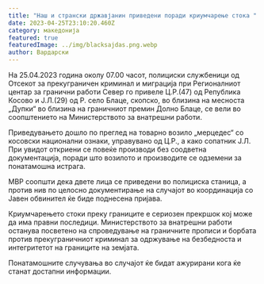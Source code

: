 ```yaml
---
title: "Наш и странски државјанин приведени поради криумчарење стока "
date: 2023-04-25T23:10:20.460Z
category: македонија
featured: true
featuredImage: ../img/blacksajdas.png.webp
author: Вардарски
---
```


На 25.04.2023 година околу 07.00 часот, полициски службеници од Отсекот за прекуграничен криминал и миграција при Регионалниот центар за гранични работи Север го привеле Ц.Р.(47) од Република Косово и Ј.Л.(29) од Р. село Блаце, скопско, во близина на месноста „Дупки“ во близина на граничниот премин Долно Блаце, се вели во соопштението на Министерството за внатрешни работи.

Приведувањето дошло по преглед на товарно возило „мерцедес“ со косовски национални ознаки, управувано од Ц.Р., а како сопатник Ј.Л. При увидот откриени се повеќе производи без соодветна документација, поради што возилото и производите се одземени за понатамошна истрага.

МВР соопшти дека двете лица се приведени во полициска станица, а против нив по целосно документирање на случајот во координација со Јавен обвинител ќе биде поднесена пријава.

Криумчарењето стоки преку границите е сериозен прекршок кој може да има правни последици. Министерството за внатрешни работи останува посветено на спроведување на граничните прописи и борбата против прекуграничниот криминал за одржување на безбедноста и интегритетот на границите на земјата.

Понатамошните случувања во случајот ќе бидат ажурирани кога ќе станат достапни информации.

